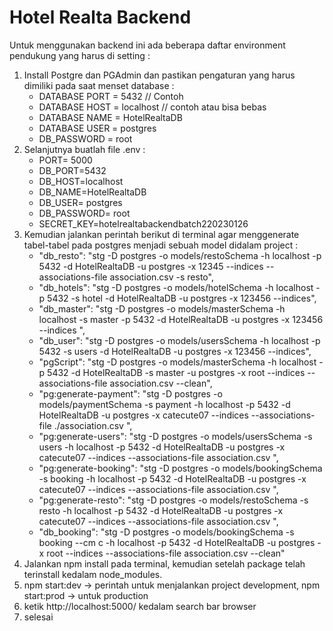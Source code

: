 # Hotel Realta Backend

Untuk menggunakan backend ini ada beberapa daftar environment pendukung yang harus di setting : 
1. Install Postgre dan PGAdmin dan pastikan pengaturan yang harus dimiliki pada saat menset database : 
   - DATABASE PORT = 5432 // Contoh
   - DATABASE HOST = localhost // contoh atau bisa bebas
   - DATABASE NAME = HotelRealtaDB
   - DATABASE USER = postgres
   - DB_PASSWORD = root
2. Selanjutnya buatlah file .env  : 
   - PORT= 5000
   - DB_PORT=5432 
   - DB_HOST=localhost 
   - DB_NAME=HotelRealtaDB 
   - DB_USER= postgres   
   - DB_PASSWORD= root
   - SECRET_KEY=hotelrealtabackendbatch220230126
3. Kemudian jalankan perintah berikut di terminal agar menggenerate tabel-tabel pada postgres menjadi sebuah model didalam project : 
   - "db_resto": "stg -D postgres -o models/restoSchema -h localhost -p 5432 -d HotelRealtaDB -u postgres -x 12345 --indices --associations-file association.csv -s resto",
   - "db_hotels": "stg -D postgres -o models/hotelSchema -h localhost -p 5432 -s hotel -d HotelRealtaDB -u postgres -x 123456 --indices",
   - "db_master": "stg -D postgres -o models/masterSchema -h localhost -s master -p 5432 -d HotelRealtaDB -u postgres -x 123456 --indices ",
   - "db_user": "stg -D postgres -o models/usersSchema -h localhost -p 5432 -s users -d HotelRealtaDB -u postgres -x 123456 --indices",
   - "pgScript": "stg -D postgres -o models/masterSchema -h localhost -p 5432 -d HotelRealtaDB -s master -u postgres -x root --indices --associations-file association.csv --clean",
   - "pg:generate-payment": "stg -D postgres -o models/paymentSchema -s payment -h localhost -p 5432 -d HotelRealtaDB -u postgres -x catecute07 --indices --associations-file ./association.csv ",
   - "pg:generate-users": "stg -D postgres -o models/usersSchema -s users -h localhost -p 5432 -d HotelRealtaDB -u postgres -x catecute07 --indices --associations-file association.csv ",
   - "pg:generate-booking": "stg -D postgres -o models/bookingSchema -s booking -h localhost -p 5432 -d HotelRealtaDB -u postgres -x catecute07 --indices --associations-file association.csv ",
   - "pg:generate-resto": "stg -D postgres -o models/restoSchema -s resto -h localhost -p 5432 -d HotelRealtaDB -u postgres -x catecute07 --indices --associations-file association.csv ",
   - "db_booking": "stg -D postgres -o models/bookingSchema -s booking --cm c -h localhost -p 5432 -d HotelRealtaDB -u postgres -x root --indices --associations-file association.csv --clean"
4. Jalankan npm install pada terminal, kemudian setelah package telah terinstall kedalam node_modules.
5. npm start:dev -> perintah untuk menjalankan project development, npm start:prod -> untuk production
6. ketik http://localhost:5000/ kedalam search bar browser
7. selesai
